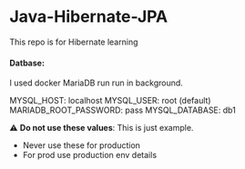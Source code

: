 # Java-Hibernate-JPA

This repo is for Hibernate learning

#### Datbase:

I used docker MariaDB run run in background. <br>

MYSQL_HOST: localhost
MYSQL_USER: root  (default)
MARIADB_ROOT_PASSWORD: pass
MYSQL_DATABASE: db1

:warning: **Do not use these values**: This is just example.
- Never use these for production
- For prod use production env details